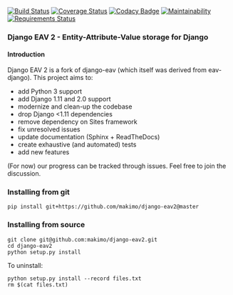 [![Build Status](https://travis-ci.org/makimo/django-eav2.svg?branch=master)](https://travis-ci.org/makimo/django-eav2)
[![Coverage Status](https://coveralls.io/repos/github/makimo/django-eav2/badge.svg?branch=master)](https://coveralls.io/github/makimo/django-eav2?branch=master)
[![Codacy Badge](https://api.codacy.com/project/badge/Grade/159540d899bd41bb860f0ce996427e1f)](https://www.codacy.com/app/IwoHerka/django-eav2?utm_source=github.com&amp;utm_medium=referral&amp;utm_content=makimo/django-eav2&amp;utm_campaign=Badge_Grade)
[![Maintainability](https://api.codeclimate.com/v1/badges/b90eacf7a90db4b58f13/maintainability)](https://codeclimate.com/github/makimo/django-eav2/maintainability)
[![Requirements Status](https://requires.io/github/makimo/django-eav2/requirements.svg?branch=master)](https://requires.io/github/makimo/django-eav2/requirements/?branch=master)

### Django EAV 2 - Entity-Attribute-Value storage for Django

#### Introduction

Django EAV 2 is a fork of django-eav (which itself was derived from eav-django).
This project aims to:

- add Python 3 support
- add Django 1.11 and 2.0 support
- modernize and clean-up the codebase
- drop Django <1.11 dependencies
- remove dependency on Sites framework
- fix unresolved issues
- update documentation (Sphinx + ReadTheDocs)
- create exhaustive (and automated) tests
- add new features

(For now) our progress can be tracked through issues. Feel free
to join the discussion.

### Installing from git

```
pip install git+https://github.com/makimo/django-eav2@master
```

### Installing from source

```
git clone git@github.com:makimo/django-eav2.git
cd django-eav2
python setup.py install
```
To uninstall:
```
python setup.py install --record files.txt
rm $(cat files.txt)
```
